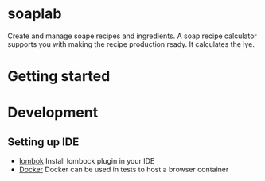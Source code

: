 # soaplab
Create and manage soape recipes and ingredients. A soap recipe calculator supports you with making the recipe production ready. It calculates the lye.

# Getting started

# Development
## Setting up IDE
- [lombok](https://projectlombok.org/) Install lombock plugin in your IDE
- [Docker](https://www.docker.com/) Docker can be used in tests to host a browser container
